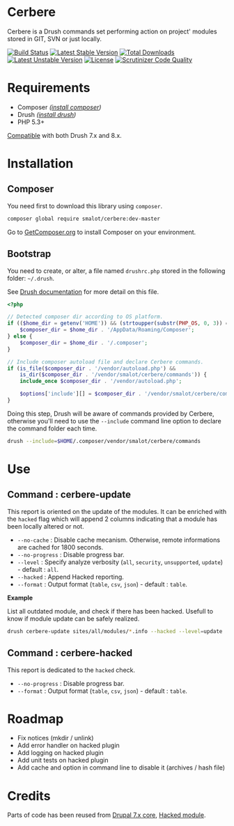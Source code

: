 # Cerbere

Cerbere is a Drush commands set performing action on project' modules stored in GIT, SVN or just locally.

[![Build Status](https://travis-ci.org/smalot/drush-cerbere.svg)](https://travis-ci.org/smalot/drush-cerbere)
[![Latest Stable Version](https://poser.pugx.org/smalot/cerbere/v/stable)](https://packagist.org/packages/smalot/cerbere) [![Total Downloads](https://poser.pugx.org/smalot/cerbere/downloads)](https://packagist.org/packages/smalot/cerbere) [![Latest Unstable Version](https://poser.pugx.org/smalot/cerbere/v/unstable)](https://packagist.org/packages/smalot/cerbere) [![License](https://poser.pugx.org/smalot/cerbere/license)](https://packagist.org/packages/smalot/cerbere)
[![Scrutinizer Code Quality](https://scrutinizer-ci.com/g/smalot/drush-cerbere/badges/quality-score.png?b=master)](https://scrutinizer-ci.com/g/smalot/drush-cerbere/?branch=master)

# Requirements

* Composer _([install composer](https://getcomposer.org/download/))_
* Drush _([install drush](http://docs.drush.org/en/master/install/))_
* PHP 5.3+

[Compatible](https://travis-ci.org/smalot/drush-cerbere) with both Drush 7.x and 8.x.

# Installation

## Composer

You need first to download this library using `composer`.

````sh
composer global require smalot/cerbere:dev-master
````

Go to [GetComposer.org](https://getcomposer.org/download/) to install Composer on your environment.

## Bootstrap

You need to create, or alter, a file named `drushrc.php` stored in the following folder: `~/.drush`.

See [Drush documentation](https://github.com/drush-ops/drush/blob/master/docs/configure.md#drushrcphp]) for more detail on this file.

````php
<?php

// Detected composer dir according to OS platform.
if (($home_dir = getenv('HOME')) && (strtoupper(substr(PHP_OS, 0, 3)) === 'WIN')) {
    $composer_dir = $home_dir . '/AppData/Roaming/Composer';
} else {
    $composer_dir = $home_dir . '/.composer';
}

// Include composer autoload file and declare Cerbere commands.
if (is_file($composer_dir . '/vendor/autoload.php') && 
    is_dir($composer_dir . '/vendor/smalot/cerbere/commands')) {
    include_once $composer_dir . '/vendor/autoload.php';

    $options['include'][] = $composer_dir . '/vendor/smalot/cerbere/commands';
}
````

Doing this step, Drush will be aware of commands provided by Cerbere, otherwise you'll need to use the `--include` command line option to declare the command folder each time.

````sh
drush --include=$HOME/.composer/vendor/smalot/cerbere/commands
````

# Use

## Command : cerbere-update

This report is oriented on the update of the modules. It can be enriched with the `hacked` flag which will append 2 columns indicating that a module has been locally altered or not.

* `--no-cache` : Disable cache mecanism. Otherwise, remote informations are cached for 1800 seconds.
* `--no-progress` : Disable progress bar.
* `--level` : Specify analyze verbosity (`all`, `security`, `unsupported`, `update`) - default : `all`.
* `--hacked` : Append Hacked reporting.
* `--format` : Output format (`table`, `csv`, `json`) - default : `table`.

**Example**

List all outdated module, and check if there has been hacked.
Usefull to know if module update can be safely realized.

````sh
drush cerbere-update sites/all/modules/*.info --hacked --level=update
````

## Command : cerbere-hacked

This report is dedicated to the `hacked` check. 

* `--no-progress` : Disable progress bar.
* `--format` : Output format (`table`, `csv`, `json`) - default : `table`.


# Roadmap

* Fix notices (mkdir / unlink)
* Add error handler on hacked plugin
* Add logging on hacked plugin
* Add unit tests on hacked plugin
* Add cache and option in command line to disable it (archives / hash file)


# Credits

Parts of code has been reused from [Drupal 7.x core](https://www.drupal.org/project/drupal), [Hacked module](https://www.drupal.org/project/hacked).
